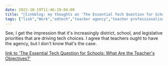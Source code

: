 ```yaml
---
date: 2022-10-19T11:46:19-04:00
title: "🔗linkblog: my thoughts on 'The Essential Tech Question for Schools: What Are the Teacher's Objectives?'"
tags: ["link","Work","edtech","teacher agency","teacher professionalism"]
---
```

See, I get the impression that it's increasingly district, school, and legislative priorities that are driving tech choices. I agree that teachers ought to have the agency, but I don't know that's the case.
 

[link to 'The Essential Tech Question for Schools: What Are the Teacher's Objectives?'](https://www.edweek.org/technology/the-essential-tech-question-for-schools-what-are-the-teachers-objectives/2022/10)
